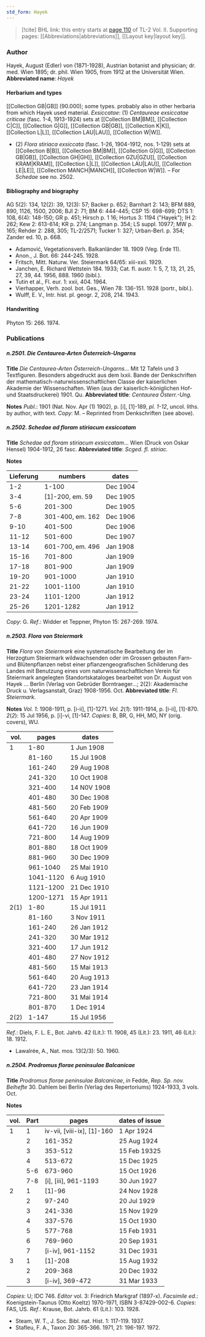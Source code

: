 ```yaml
---
std_form: Hayek
---
```


> [!cite] BHL link: this entry starts at [page 110](https://www.biodiversitylibrary.org/page/33068352) of TL-2 Vol. II.
> Supporting pages: [[Abbreviations|abbreviations]], [[Layout key|layout key]].

### Author

Hayek, August (Edler) von (1871-1928), Austrian botanist and physician; dr. med. Wien 1895; dr. phil. Wien 1905, from 1912 at the Universität Wien. 
**Abbreviated name**: *Hayek*

#### Herbarium and types

[[Collection GB|GB]] (90.000); some types. probably also in other herbaria from which Hayek used material.
*Exsiccatae*: (1) *Centaureae exsiccatae criticae* (fasc. 1-4, 1913-1924) sets at [[Collection BM|BM]], [[Collection C|C]], [[Collection G|G]], [[Collection GB|GB]], [[Collection K|K]], [[Collection L|L]], [[Collection LAU|LAU]], [[Collection W|W]].
- (2) *Flora stiriaca exsiccata* (fasc. 1-26, 1904-1912, nos. 1-129) sets at [[Collection B|B]], [[Collection BM|BM]], [[Collection G|G]], [[Collection GB|GB]], [[Collection GH|GH]], [[Collection GZU|GZU]], [[Collection KRAM|KRAM]], [[Collection L|L]], [[Collection LAU|LAU]], [[Collection LE|LE]], [[Collection MANCH|MANCH]], [[Collection W|W]]. – For *Schedae* see no. 2502.

#### Bibliography and biography

AG 5(2): 134, 12(2): 39, 12(3): 57; Backer p. 652; Barnhart 2: 143; BFM 889, 890, 1126, 1500, 2006; BJI 2: 71; BM 6: 444-445; CSP 15: 698-699; DTS 1: 108, 6(4): 148-150; GR p. 451; Hirsch p. 1 16; Hortus 3: 1194 ("Hayek"); IH 2: 262; Kew 2: 613-614; KR p. 274; Langman p. 354; LS suppl. 10977; MW p. 165; Rehder 2: 288, 305; TL-2/2571; Tucker 1: 327; Urban-Berl. p. 354; Zander ed. 10, p. 668.
- Adamović, Vegetationsverh. Balkanländer 18. 1909 (Veg. Erde 11).
- Anon., J. Bot. 66: 244-245. 1928.
- Fritsch, Mitt. Naturw. Ver. Steiermark 64/65: xiii-xxii. 1929.
- Janchen, E. Richard Wettstein 184. 1933; Cat. fl. austr. 1: 5, 7, 13, 21, 25, 27, 39, 44. 1956, 888. 1960 (bibl.).
- Tutin et al., Fl. eur. 1: xxii, 404. 1964.
- Vierhapper, Verh. zool. bot. Ges., Wien 78: 136-151. 1928 (portr., bibl.).
- Wulff, E. V., Intr. hist. pl. geogr. 2, 208, 214. 1943.

#### Handwriting

Phyton 15: 266. 1974.

### Publications

##### n.2501. Die Centaurea-Arten Österreich-Ungarns

**Title**
*Die Centaurea-Arten Österreich-Ungarns*... Mit 12 Tafeln und 3 Textfiguren. Besonders abgedruckt aus dem lxxii. Bande der Denkschriften der mathematisch-naturwissenschaftlichen Classe der kaiserlichen Akademie der Wissenschaften. Wien (aus der kaiserlich-königlichen Hof- und Staatsdruckerei) 1901. Qu.
**Abbreviated title**: *Centaurea Österr.-Ung.*

**Notes**
*Publ*.: 1901 (Nat. Nov. Apr (1) 1902), p. \[i\], \[1\]-189, *pl. 1-12*, uncol. liths. by author, with text. *Copy*: M. – Reprinted from Denkschriften (see above).

##### n.2502. Schedae ad floram stiriacum exsiccatam

**Title**
*Schedae ad floram stiriacum exsiccatam*... Wien (Druck von Oskar Hensel) 1904-1912, 26 fasc.
**Abbreviated title**: *Scged. fl. stiriac.*

**Notes**

|Lieferung	|numbers	|dates	|
|---	|---	|---	|
|1-2	|1-100	|Dec 1904	
|3-4	|\[1\]-200, em. 59	|Dec 1905	
|5-6	|201-300	|Dec 1905	
|7-8	|301-400, em. 162	|Dec 1906	
|9-10	|401-500	|Dec 1906	
|11-12	|501-600	|Dec 1907	
|13-14	|601-700, em. 496	|Jan 1908|
|15-16	|701-800	|Jan 1909|
|17-18	|801-900	|Jan 1909|
|19-20	|901-1000	|Jan 1910|
|21-22	|1001-1100	|Jan 1910|
|23-24	|1101-1200	|Jan 1912|
|25-26	|1201-1282	|Jan 1912|

*Copy*: G.
*Ref*.: Widder et Teppner, Phyton 15: 267-269. 1974.

##### n.2503. Flora von Steiermark

**Title**
*Flora von Steiermark* eine systematische Bearbeitung der im Herzogtum Steiermark wildwachsenden oder im Grossen gebauten Farn-und Blütenpflanzen nebst einer pflanzengeografischen Schilderung des Landes mit Benutzung eines vom naturwissenschaftlichen Verein für Steiermark angelegten Standortskataloges bearbeitet von Dr. August von Hayek ... Berlin (Verlag von Gebrüder Borntraeger...; 2(2): Akademische Druck u. Verlagsanstalt, Graz) 1908-1956. Oct.
**Abbreviated title**: *Fl. Steiermark*.

**Notes**
*Vol. 1*: 1908-1911, p. \[i-ii\], \[1\]-1271.
*Vol. 2*(*1*): 1911-1914, p. \[i-ii\], \[1\]-870.
*2*(*2*): 15 Jul 1956, p. \[i\]-vi, \[1\]-147.
*Copies*: B, BR, G, HH, MO, NY (orig. covers), WU.

|vol.	|pages	|dates	|
|---	|---	|---	|
|1	|1-80	|1 Jun 1908	
|	|81-160	|15 Jul 1908	
|	|161-240	|29 Aug 1908	
|	|241-320	|10 Oct 1908	
|	|321-400	|14 N0V 1908	
|	|401-480	|30 Dec 1908	
|	|481-560	|20 Feb 1909	
|	|561-640	|20 Apr 1909	
|	|641-720	|16 Jun 1909	
|	|721-800	|14 Aug 1909	
|	|801-880	|18 Oct 1909	
|	|881-960	|30 Dec 1909	
|	|961-1040	|25 Mai 1910	
|	|1041-1120	|6 Aug 1910	
|	|1121-1200	|21 Dec 1910|
|	|1200-1271	|15 Apr 1911|
|2(1)	|1-80	|15 Jul 1911|
|	|81-160	|3 Nov 1911|
|	|161-240	|26 Jan 1912|
|	|241-320	|30 Mar 1912|
|	|321-400	|17 Jun 1912|
|	|401-480	|27 Nov 1912|
|	|481-560	|15 Mai 1913|
|	|561-640	|20 Aug 1913|
|	|641-720	|23 Jan 1914|
|	|721-800	|31 Mai 1914|
|	|801-870	|1 Dec 1914|
|2(2)	|1-147	|15 Jul 1956|

*Ref*.: Diels, F. L. E., Bot. Jahrb. 42 (Lit.): 11. 1908, 45 (Lit.): 23. 1911, 46 (Lit.): 18. 1912.
- Lawalrée, A., Nat. mos. 13(2/3): 50. 1960.

##### n.2504. Prodromus florae peninsulae Balcanicae

**Title**
*Prodromus florae peninsulae Balcanicae*, *in* Fedde, *Rep*. *Sp. nov. Beihefte* 30. Dahlem bei Berlin (Verlag des Repertoriums) 1924-1933, 3 vols. Oct.

**Notes**

|vol.	|Part	|pages	|dates of issue|
|---	|---	|---	|---	|
|1	|1	|iv-vii, \[viii-ix\], \[1\]-160	|1 Apr 1924|
|	|2	|161-352	|25 Aug 1924|
|	|3	|353-512	|15 Feb 19325|
|	|4	|513-672	|15 Dec 1925|
|	|5-6	|673-960	|15 Oct 1926|
|	|7-8	|\[i\], \[iii\], 961-1193	|30 Jun 1927|
|2	|1	|\[1\]-96	|24 Nov 1928|
|	|2	|97-240	|20 Jul 1929|
|	|3	|241-336	|15 Nov 1929|
|	|4	|337-576	|15 Oct 1930|
|	|5	|577-768	|15 Feb 1931|
|	|6	|769-960	|20 Sep 1931|
|	|7	|\[i-iv\], 961-1152	|31 Dec 1931|
|3	|1	|\[1\]-208	|15 Aug 1932|
|	|2	|209-368	|20 Dec 1932|
|	|3	|\[i-iv\], 369-472	|31 Mar 1933|

*Copies*: U; IDC 746.
*Editor* vol. 3: Friedrich Markgraf (1897-x).
*Facsimile ed*.: Koenigstein-Taunus (Otto Koeltz) 1970-1971, ISBN 3-87429-002-6. *Copies*: FAS, US.
*Ref*.: Krause, Bot. Jahrb. 61 (Lit.): 103. 1928.
- Steam, W. T., J. Soc. Bibl. nat. Hist. 1: 117-119. 1937.
- Stafleu, F. A., Taxon 20: 365-366. 1971, 21: 196-197. 1972.

